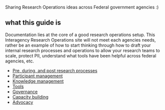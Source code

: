 Sharing Research Operations ideas across Federal government agencies :)

## what this guide is

Documentation lies at the core of a good research operations setup. This Interagency Research Operations site will not meet each agencies needs, rather be an example of how to start thinking through how to draft your internal research processes and operations to allow your research teams to scale, protect PII, understand what tools have been helpful across federal agencies, etc.  

- [Pre, during, and post research processes][1]
- [Participant management][2]
- [Knowledge management][3]
- [Tools][4]
- [Governance][5]
- [Capacity building][6]
- [Advocacy][7]

[1]: https://github.com/cfpb/Interagency-Research-Ops/blob/main/Preduringpost.md
[2]: https://github.com/cfpb/Interagency-Research-Ops/blob/main/participantmanagement.md
[3]: https://github.com/cfpb/Interagency-Research-Ops/blob/main/knowledgemanagement.md
[4]: https://github.com/cfpb/Interagency-Research-Ops/blob/main/tools.md
[5]: https://github.com/cfpb/Interagency-Research-Ops/blob/main/governance.md
[6]: https://github.com/cfpb/Interagency-Research-Ops/blob/main/capacitybuilding.md
[7]: https://github.com/cfpb/Interagency-Research-Ops/blob/main/advocacy.md
